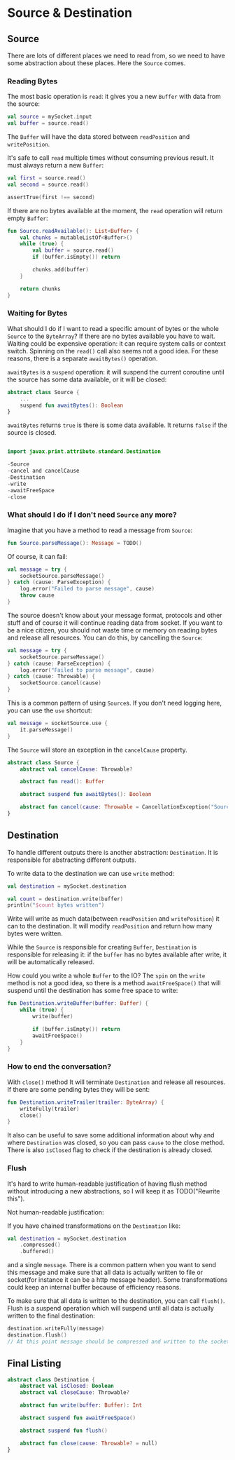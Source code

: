 # Source & Destination

## Source

There are lots of different places we need to read from, so we need to have some abstraction about these places. Here
the `Source` comes.

### Reading Bytes

The most basic operation is `read`: it gives you a new `Buffer` with data from the source:

```kotlin
val source = mySocket.input
val buffer = source.read()
```

The `Buffer` will have the data stored between `readPosition` and `writePosition`.

It's safe to call `read` multiple times without consuming previous result. It must always return a new `Buffer`:

```kotlin
val first = source.read()
val second = source.read()

assertTrue(first !== second)
```

If there are no bytes available at the moment, the `read` operation will return empty `Buffer`:

```kotlin
fun Source.readAvailable(): List<Buffer> {
    val chunks = mutableListOf<Buffer>()
    while (true) {
        val buffer = source.read()
        if (buffer.isEmpty()) return

        chunks.add(buffer)
    }

    return chunks
}
```

### Waiting for Bytes

What should I do if I want to read a specific amount of bytes or the whole `Source` to the `ByteArray`? If there are no
bytes available you have to wait. Waiting could be expensive operation: it can require system calls or context switch.
Spinning on the `read()` call also seems not a good idea. For these reasons, there is a separate `awaitBytes()`
operation.

`awaitBytes` is a `suspend` operation: it will suspend the current coroutine until the source has some data available,
or it will be closed:

```kotlin
abstract class Source {
    ...
    suspend fun awaitBytes(): Boolean
}
```

`awaitBytes` returns `true` is there is some data available. It returns `false` if the source is closed.

```kotlin

import javax.print.attribute.standard.Destination

-Source
-cancel and cancelCause
-Destination
-write
-awaitFreeSpace
-close
```

### What should I do if I don't need `Source` any more?

Imagine that you have a method to read a message from `Source`:

```kotlin
fun Source.parseMessage(): Message = TODO()
```

Of course, it can fail:

```kotlin
val message = try {
    socketSource.parseMessage()
} catch (cause: ParseException) {
    log.error("Failed to parse message", cause)
    throw cause
}
```

The source doesn't know about your message format, protocols and other stuff and of course it will continue reading data
from socket. If you want to be a nice citizen, you should not waste time or memory on reading bytes and release all
resources. You can do this, by cancelling the `Source`:

```kotlin
val message = try {
    socketSource.parseMessage()
} catch (cause: ParseException) {
    log.error("Failed to parse message", cause)
} catch (cause: Throwable) {
    socketSource.cancel(cause)
}
```

This is a common pattern of using `Source`s. If you don't need logging here, you can use the `use` shortcut:

```kotlin
val message = socketSource.use {
    it.parseMessage()
}
```

The `Source` will store an exception in the `cancelCause` property.

```kotlin
abstract class Source {
    abstract val cancelCause: Throwable?

    abstract fun read(): Buffer

    abstract suspend fun awaitBytes(): Boolean

    abstract fun cancel(cause: Throwable = CancellationException("Source has been cancelled"))
}
```

## Destination

To handle different outputs there is another abstraction: `Destination`. It is responsible for abstracting different
outputs.

To write data to the destination we can use `write` method:

```kotlin
val destination = mySocket.destination

val count = destination.write(buffer)
println("$count bytes written")
```

Write will write as much data(between `readPosition` and `writePosition`) it can to the destination. It will
modify `readPosition` and return how many bytes were written.

While the `Source` is responsible for creating `Buffer`, `Destination` is responsible for releasing it: if the `buffer`
has no bytes available after write, it will be automatically released.

How could you write a whole `Buffer` to the IO? The `spin` on the `write` method is not a good idea, so there is a
method `awaitFreeSpace()` that will suspend until the destination has some free space to write:

```kotlin
fun Destination.writeBuffer(buffer: Buffer) {
    while (true) {
        write(buffer)

        if (buffer.isEmpty()) return
        awaitFreeSpace()
    }
}
```

### How to end the conversation?

With `close()` method It will terminate `Destination` and release all resources. If there are some pending bytes they
will be sent:

```kotlin
fun Destination.writeTrailer(trailer: ByteArray) {
    writeFully(trailer)
    close()
}
```

It also can be useful to save some additional information about why and where `Destination` was closed, so you can pass
`cause` to the close method. There is also `isClosed` flag to check if the destination is already closed.

### Flush

It's hard to write human-readable justification of having flush method without introducing a new abstractions, so I will
keep it as TODO("Rewrite this").

Not human-readable justification:

If you have chained transformations on the `Destination` like:

```kotlin
val destination = mySocket.destination
    .compressed()
    .buffered()
```

and a single `message`. There is a common pattern when you want to send this message and make sure that all data is
actually written to file or socket(for instance it can be a http message header). Some transformations could keep an
internal buffer because of efficiency reasons.

To make sure that all data is written to the destination, you can call `flush()`. Flush is a suspend operation which
will suspend until all data is actually written to the final destination:

```kotlin
destination.writeFully(message)
destination.flush() 
// At this point message should be compressed and written to the socket.
```

## Final Listing

```kotlin
abstract class Destination {
    abstract val isClosed: Boolean
    abstract val closeCause: Throwable?

    abstract fun write(buffer: Buffer): Int

    abstract suspend fun awaitFreeSpace()

    abstract suspend fun flush()

    abstract fun close(cause: Throwable? = null)
}
```

